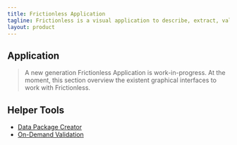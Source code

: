 ```yaml
---
title: Frictionless Application
tagline: Frictionless is a visual application to describe, extract, validate, and transform tabular data.
layout: product
---
```


## Application

> A new generation Frictionless Application is work-in-progress. At the moment, this section overview the existent graphical interfaces to work with Frictionless.

## Helper Tools

- [Data Package Creator](https://create.frictionlessdata.io/)
- [On-Demand Validation](http://try.goodtables.io/)
